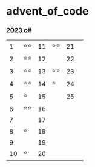 # advent_of_code

### [2023 c\#](2023/dotnet)

|     |      |     |      |     |     |
| --- | ---- | --- | ---- | --- | --- |
| 1   | ⭐⭐ | 11  | ⭐⭐ | 21  |     |
| 2   | ⭐⭐ | 12  |      | 22  |     |
| 3   | ⭐⭐ | 13  | ⭐⭐ | 23  |     |
| 4   | ⭐⭐ | 14  | ⭐   | 24  |     |
| 5   | ⭐   | 15  |      | 25  |     |
| 6   | ⭐⭐ | 16  |      |     |     |
| 7   |      | 17  |      |     |     |
| 8   | ⭐   | 18  |      |     |     |
| 9   |      | 19  |      |     |     |
| 10  | ⭐   | 20  |      |     |     |
